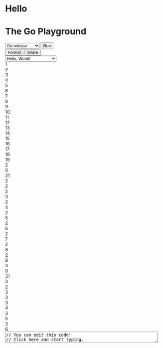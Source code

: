 # Hello

<main class="SiteContent SiteContent--default">
  

 

<div class="PlayPage">
  <div class="Playground-controls">
    <h1 class="Playground-title">The Go Playground</h1>
    <div class="Playground-buttons">
    <select class="Playground-selectGoVersion js-playgroundVersionEl" aria-label="Go version">
    <option value="">Go release</option>
    <option value="gotip">Go dev branch</option>
    </select>
    <button id="run" class="Button Button--primary js-playgroundRunEl Playground-runButton" title="Run this code [shift-enter]">Run</button>
    <div class="Playground-secondaryButtons">
      <button id="fmt" class="Button js-playgroundFmtEl" title="Format this code">Format</button>
      <button id="share" class="Button js-playgroundShareEl" title="Share this code">Share</button>
    </div>
    <input type="text" class="Playground-shareURL js-playgroundShareURLEl" title="Sharing URL" style="display: none;">
    <select class="Playground-selectExample js-playgroundToysEl" aria-label="Code examples">
    <option value="hello.go">Hello, World!</option>
    <option value="life.go">Conway's Game of Life</option>
    <option value="fib.go">Fibonacci Closure</option>
    <option value="peano.go">Peano Integers</option>
    <option value="pi.go">Concurrent pi</option>
    <option value="sieve.go">Concurrent Prime Sieve</option>
    <option value="solitaire.go">Peg Solitaire Solver</option>
    <option value="tree.go">Tree Comparison</option>
    <option value="clear.go">Clear Screen</option>
    <option value="http.go">HTTP Server</option>
    <option value="image.go">Display Image</option>
    <option value="multi.txt">Multiple Files</option>
    <option value="sleep.go">Sleep</option>
    <option value="test.go">Test Function</option>
    <option value="min-dev.txt">Generic min</option>
    </select>
    </div>
  </div>
  <div class="Playground-inputContainer">
    <div id="wrap">
    <div class="linedtextarea" style="height:100%; overflow:hidden"><div class="lines" style="width: 3%; margin-top: 0px;"><div>1</div><div>2</div><div>3</div><div>4</div><div>5</div><div>6</div><div>7</div><div>8</div><div>9</div><div>10</div><div>11</div><div>12</div><div>13</div><div>14</div><div>15</div><div>16</div><div>17</div><div>18</div><div>19</div><div>20</div><div>21</div><div>22</div><div>23</div><div>24</div><div>25</div><div>26</div><div>27</div><div>28</div><div>29</div><div>30</div><div>31</div><div>32</div><div>33</div><div>34</div><div>35</div><div>36</div></div><textarea id="code" name="code" class="Playground-input js-playgroundCodeEl" autocorrect="off" autocomplete="off" autocapitalize="off" spellcheck="false" aria-label="Try Go" wrap="off" style="width: 97%;">// You can edit this code!
// Click here and start typing.
package main

import "fmt"

func main() {
	fmt.Println("Hello, 世界")
}
      </textarea></div>
    </div>
  </div>
  <div class="Playground-outputContainer js-playgroundOutputEl"><pre class="Playground-output"><span class="stdout">Hello, 世界
</span><span class="system">
Program exited.</span></pre></div>

<div class="PlayAbout">
<p><b>About the Playground</b></p>

<p>
The Go Playground is a web service that runs on
<a href="/">go.dev</a>'s servers.
The service receives a Go program, <a href="/cmd/vet/">vets</a>, compiles, links, and
runs the program inside a sandbox, then returns the output.
</p>

<p>
If the program contains <a href="/pkg/testing">tests or examples</a>
and no main function, the service runs the tests.
Benchmarks will likely not be supported since the program runs in a sandboxed
environment with limited resources.
</p>

<p>
There are limitations to the programs that can be run in the playground:
</p>

<ul>

<li>
The playground can use most of the standard library, with some exceptions.
The only communication a playground program has to the outside world
is by writing to standard output and standard error.
</li>

<li>
In the playground the time begins at 2009-11-10 23:00:00 UTC
(determining the significance of this date is an exercise for the reader).
This makes it easier to cache programs by giving them deterministic output.
</li>

<li>
There are also limits on execution time and on CPU and memory usage.
</li>

</ul>

<p>
The article "<a href="/blog/playground" target="_blank" rel="noopener">Inside
the Go Playground</a>" describes how the playground is implemented.
The source code is available at <a href="https://go.googlesource.com/playground" target="_blank" rel="noopener">https://go.googlesource.com/playground</a>.
</p>

<p>
The playground uses the <a href="/play/p/Ztyu2FJaajl">latest stable release of Go</a>.
</p>

<p>
The playground service is used by more than just the official Go project
(<a href="https://gobyexample.com/">Go by Example</a> is one other instance)
and we are happy for you to use it on your own site.
All we ask is that you
<a href="mailto:golang-dev@googlegroups.com">contact us first (note this is a public mailing list)</a>,
that you use a unique user agent in your requests (so we can identify you),
and that your service is of benefit to the Go community.
</p>

<p>
Any requests for content removal should be directed to
<a href="mailto:security@golang.org">security@golang.org</a>.
Please include the URL and the reason for the request.
</p>
</div>
</div>

<script async="" src="https://www.googletagmanager.com/gtag/js?id=UA-11222381-7"></script>
<script src="/js/jquery-linedtextarea.js" defer=""></script>
<script src="/js/playsite.js" defer=""></script>


</main>
